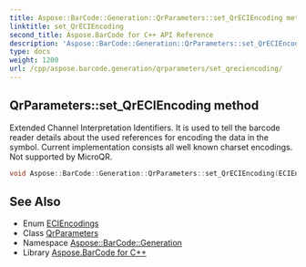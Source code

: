```yaml
---
title: Aspose::BarCode::Generation::QrParameters::set_QrECIEncoding method
linktitle: set_QrECIEncoding
second_title: Aspose.BarCode for C++ API Reference
description: 'Aspose::BarCode::Generation::QrParameters::set_QrECIEncoding method. Extended Channel Interpretation Identifiers. It is used to tell the barcode reader details about the used references for encoding the data in the symbol. Current implementation consists all well known charset encodings. Not supported by MicroQR in C++.'
type: docs
weight: 1200
url: /cpp/aspose.barcode.generation/qrparameters/set_qreciencoding/
---
```

## QrParameters::set_QrECIEncoding method


Extended Channel Interpretation Identifiers. It is used to tell the barcode reader details about the used references for encoding the data in the symbol. Current implementation consists all well known charset encodings. Not supported by MicroQR.

```cpp
void Aspose::BarCode::Generation::QrParameters::set_QrECIEncoding(ECIEncodings value)
```

## See Also

* Enum [ECIEncodings](../../eciencodings/)
* Class [QrParameters](../)
* Namespace [Aspose::BarCode::Generation](../../)
* Library [Aspose.BarCode for C++](../../../)
